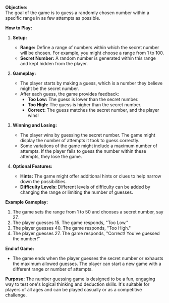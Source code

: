**Objective:**  
The goal of the game is to guess a randomly chosen number within a specific range in as few attempts as possible.

**How to Play:**

1. **Setup:**
   - **Range:** Define a range of numbers within which the secret number will be chosen. For example, you might choose a range from 1 to 100.
   - **Secret Number:** A random number is generated within this range and kept hidden from the player.

2. **Gameplay:**
   - The player starts by making a guess, which is a number they believe might be the secret number.
   - After each guess, the game provides feedback:
     - **Too Low:** The guess is lower than the secret number.
     - **Too High:** The guess is higher than the secret number.
     - **Correct:** The guess matches the secret number, and the player wins!

3. **Winning and Losing:**
   - The player wins by guessing the secret number. The game might display the number of attempts it took to guess correctly.
   - Some variations of the game might include a maximum number of attempts. If the player fails to guess the number within these attempts, they lose the game.

4. **Optional Features:**
   - **Hints:** The game might offer additional hints or clues to help narrow down the possibilities.
   - **Difficulty Levels:** Different levels of difficulty can be added by changing the range or limiting the number of guesses.

**Example Gameplay:**

1. The game sets the range from 1 to 50 and chooses a secret number, say 27.
2. The player guesses 15. The game responds, "Too Low."
3. The player guesses 40. The game responds, "Too High."
4. The player guesses 27. The game responds, "Correct! You've guessed the number!"

**End of Game:**
- The game ends when the player guesses the secret number or exhausts the maximum allowed guesses. The player can start a new game with a different range or number of attempts.

**Purpose:**
The number guessing game is designed to be a fun, engaging way to test one's logical thinking and deduction skills. It's suitable for players of all ages and can be played casually or as a competitive challenge.

